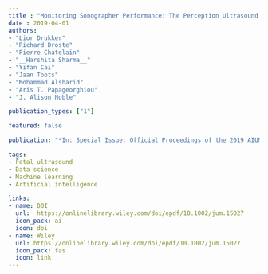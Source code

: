 ```yaml
---
title : "Monitoring Sonographer Performance: The Perception Ultrasound by Learning Sonographer Experience (PULSE) study"
date : 2019-04-01
authors:
- "Lior Drukker"
- "Richard Droste"
- "Pierre Chatelain"
- "__Harshita Sharma__"
- "Yifan Cai"
- "Jaan Toots"
- "Mohammad Alsharid"
- "Aris T. Papageorghiou"
- "J. Alison Noble"

publication_types: ["1"]

featured: false

publication: "*In: Special Issue: Official Proceedings of the 2019 AIUM Convention, Journal of Ultrasound in Medicine, 38, S1–S214, 2019.*"

tags:
- Fetal ultrasound
- Data science
- Machine learning
- Artificial intelligence

links:
- name: DOI
  url:  https://onlinelibrary.wiley.com/doi/epdf/10.1002/jum.15027
  icon_pack: ai
  icon: doi
- name: Wiley
  url: https://onlinelibrary.wiley.com/doi/epdf/10.1002/jum.15027
  icon_pack: fas
  icon: link
---
```

